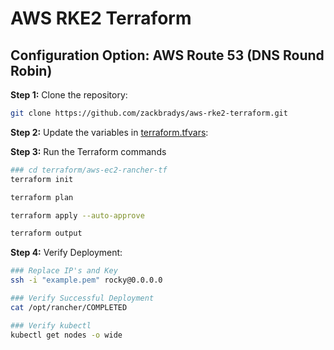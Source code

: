 # AWS RKE2 Terraform

## Configuration Option: **AWS Route 53 (DNS Round Robin)**

**Step 1:** Clone the repository:
```bash
git clone https://github.com/zackbradys/aws-rke2-terraform.git
```

**Step 2:** Update the variables in [terraform.tfvars](terraform.tfvars):

**Step 3:** Run the Terraform commands
```bash
### cd terraform/aws-ec2-rancher-tf
terraform init

terraform plan

terraform apply --auto-approve

terraform output
```

**Step 4:** Verify Deployment:
```bash
### Replace IP's and Key
ssh -i "example.pem" rocky@0.0.0.0

### Verify Successful Deployment
cat /opt/rancher/COMPLETED

### Verify kubectl
kubectl get nodes -o wide
```